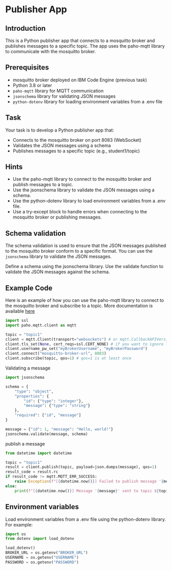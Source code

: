 # Publisher App

## Introduction

This is a Python publisher app that connects to a mosquitto broker and publishes messages to a specific topic. The app uses the paho-mqtt library to communicate with the mosquitto broker.

## Prerequisites

- mosquitto broker deployed on IBM Code Engine (previous task)
- Python 3.8 or later
- `paho-mqtt` library for MQTT communication
- `jsonschema` library for validating JSON messages
- `python-dotenv` library for loading environment variables from a .env file

## Task

Your task is to develop a Python publisher app that:

- Connects to the mosquitto broker on port 8083 (WebSocket)
- Validates the JSON messages using a schema
- Publishes messages to a specific topic (e.g., student1/topic)

## Hints

- Use the paho-mqtt library to connect to the mosquitto broker and publish messages to a topic.
- Use the jsonschema library to validate the JSON messages using a schema.
- Use the python-dotenv library to load environment variables from a .env file.
- Use a try-except block to handle errors when connecting to the mosquitto broker or publishing messages.

## Schema validation

The schema validation is used to ensure that the JSON messages published to the mosquitto broker conform to a specific format. You can use the `jsonschema` library to validate the JSON messages.

Define a schema using the jsonschema library.
Use the validate function to validate the JSON messages against the schema.

## Example Code

Here is an example of how you can use the paho-mqtt library to connect to the mosquitto broker and subscribe to a topic. More documentation is available [here](https://eclipse.dev/paho/files/paho.mqtt.python/html/client.html)

```python
import ssl
import paho.mqtt.client as mqtt

topic = "topic1"
client = mqtt.Client(transport="websockets") # or mqtt.CallbackAPIVersion.VERSION2
client.tls_set(None, cert_reqs=ssl.CERT_NONE) # if you want to ignore TLS
client.username_pw_set("myBrokerUsername", "myBrokerPassword")
client.connect("mosquitto-broker-url", 8083)
client.subscribe(topic, qos=1) # qos=1 is at least once
```

Validating a message

```python
import jsonschema

schema = {
    "type": "object",
    "properties": {
        "id": {"type": "integer"},
        "message": {"type": "string"}
    },
    "required": ["id", "message"]
}

message = {"id": 1, "message": "Hello, world!"}
jsonschema.validate(message, schema)
```

publish a message

```python
from datetime import datetime

topic = "topic1"
result = client.publish(topic, payload=json.dumps(message), qos=1)
result_code = result.rc
if result_code != mqtt.MQTT_ERR_SUCCESS:
    raise Exception(f"[{datetime.now()}] Failed to publish message '{message}' to topic ${topic}. Result code: {result_code}")
else:
    print(f"[{datetime.now()}] Message '{message}' sent to topic ${topic} successfully.")
```

## Environment variables

Load environment variables from a .env file using the python-dotenv library. For example:

```python
import os
from dotenv import load_dotenv

load_dotenv()
BROKER_URL = os.getenv("BROKER_URL")
USERNAME = os.getenv("USERNAME")
PASSWORD = os.getenv("PASSWORD")
```
